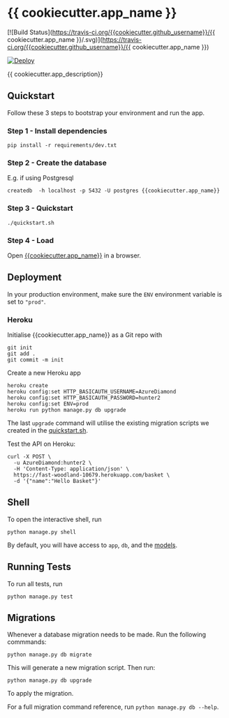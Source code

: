 # {{ cookiecutter.app_name }}

[![Build Status](https://travis-ci.org/{{cookiecutter.github_username}}/{{ cookiecutter.app_name }}/.svg)](https://travis-ci.org/{{cookiecutter.github_username}}/{{ cookiecutter.app_name }})

[![Deploy](https://www.herokucdn.com/deploy/button.png)](https://heroku.com/deploy)


{{ cookiecutter.app_description}}


## Quickstart

Follow these 3 steps to bootstrap your environment and run the app.


### Step 1 - Install dependencies


    pip install -r requirements/dev.txt
    
### Step 2 - Create the database

E.g. if using Postgresql


    createdb  -h localhost -p 5432 -U postgres {{cookiecutter.app_name}}
    
### Step 3 - Quickstart


    ./quickstart.sh
    

### Step 4 - Load


Open [{{cookiecutter.app_name}}](http://127.0.0.1:5000) in a browser.

## Deployment

In your production environment, make sure the ``ENV`` environment variable is set to ``"prod"``.

### Heroku

Initialise {{cookiecutter.app_name}} as a Git repo with

    git init
    git add .
    git commit -m init
    
Create a new Heroku app

    heroku create
    heroku config:set HTTP_BASICAUTH_USERNAME=AzureDiamond
    heroku config:set HTTP_BASICAUTH_PASSWORD=hunter2
    heroku config:set ENV=prod
    heroku run python manage.py db upgrade
    
The last `upgrade` command will utilise the existing migration scripts we created in the [quickstart.sh](quickstart.sh).

Test the API on Heroku:

    curl -X POST \
      -u AzureDiamond:hunter2 \
      -H 'Content-Type: application/json' \
      https://fast-woodland-10679.herokuapp.com/basket \
      -d '{"name":"Hello Basket"}'
    

## Shell

To open the interactive shell, run

    python manage.py shell

By default, you will have access to ``app``, ``db``, and the [models](app/models).

## Running Tests

To run all tests, run

    python manage.py test


## Migrations

Whenever a database migration needs to be made. Run the following commmands:

    python manage.py db migrate

This will generate a new migration script. Then run:

    python manage.py db upgrade

To apply the migration.

For a full migration command reference, run ``python manage.py db --help``.
